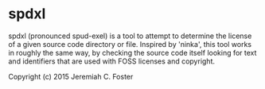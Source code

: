 # spdxl

spdxl (pronounced spud-exel) is a tool to attempt to determine the
license of a given source code directory or file. Inspired by 'ninka',
this tool works in roughly the same way, by checking the source code
itself looking for text and identifiers that are used with FOSS
licenses and copyright.



Copyright (c) 2015 Jeremiah C. Foster

